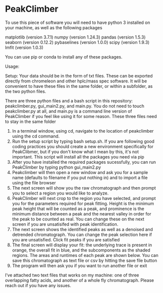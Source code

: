 # PeakClimber
To use this piece of software you will need to have python 3 installed on your machine, as well as the following packages

matplotlib (version 3.7.1)
numpy (version 1.24.3)
pandas (version 1.5.3)
seaborn (version 0.12.2)
pybaselines (version 1.0.0)
scipy (version 1.9.3)
lmfit (version 1.0.3)

You can use pip or conda to install any of these packages. 

Usage: 

Setup: Your data should be in the form of txt files. These can be exported directly from chromeleon and other hplc/mass spec software. It will be convenient to have these files in the same folder, or within a subfolder, as the two python files. 

There are three python files and a bash script in this repository: peakclimber.py, gui_main2.py, and main.py. You do not need to touch peakclimber.py at all, and main.py is a command line version of PeakClimber if you feel like using it for some reason. These three files need to stay in the same folder 

1.	In a terminal window, using cd, navigate to the location of peakclimber using the cd command.
2.	Run the setup script by typing bash setup.sh. If you are following good coding practices you should create a new environment specifically for PeakClibmer, but if you don't know what I mean by this, it's not important. This script will install all the packages you need via pip 
3.	After you have installed the required packages sucessfully, you can run PeakClimber by typing python gui_main2.py
4.	Peakclimber will then open a new window and ask you for a sample name (defaults to filename if you put nothing in) and to import a file using the file browser
5.	The next screen will show you the raw chromatograph and then prompt you to select a region you would like to analyze.
6.	PeakClimber will next crop to the region you have selected, and prompt you for the parameters required for peak fitting. Height is the minimum peak height that will be counted as a peak, and prominence is the minimum distance between a peak and the nearest valley in order for the peak to be counted as real. You can change these on the next screen if you are unsatisifed with peak identification.
7.	The next screen shows the identified peaks as well as a denoised and detrended chromatograph. You can change the peak selection here if you are unsatisfied. Click fit peaks if you are satisfied 
8.	The final screen will display your fit: the underlying trace is present in orange, the overall fit in blue, and the subcomponents as the shaded regions. The areas and runtimes of each peak are shown below. You can save this chromatograph as text file or csv by hitting the save file button 
9.	The program will then ask you if you want to run another file or exit

I’ve attached two text files that works on my machine: one of three overlapping fatty acids, and another of a whole fly chromatograph. Please reach out if you have any issues. 
